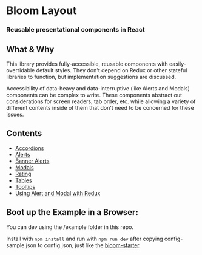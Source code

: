 # Bloom Layout
### Reusable presentational components in React

## What & Why
This library provides fully-accessible, reusable components with easily-overridable default styles. They don't depend on Redux or other stateful libraries to function, but implementation suggestions are discussed.

Accessibility of data-heavy and data-interruptive (like Alerts and Modals) components can be complex to write. These components abstract out considerations for screen readers, tab order, etc. while allowing a variety of different contents inside of them that don't need to be concerned for these issues.

## Contents
- [Accordions](https://github.com/vineyard-bloom/bloom-layout/blob/master/docs/accordions.md)
- [Alerts](https://github.com/vineyard-bloom/bloom-layout/blob/master/docs/alerts.md)
- [Banner Alerts](https://github.com/vineyard-bloom/bloom-layout/blob/master/docs/banner-alerts.md)
- [Modals](https://github.com/vineyard-bloom/bloom-layout/blob/master/docs/modals.md)
- [Rating](https://github.com/vineyard-bloom/bloom-layout/blob/master/docs/rating.md)
- [Tables](https://github.com/vineyard-bloom/bloom-layout/blob/master/docs/tables.md)
- [Tooltips](https://github.com/vineyard-bloom/bloom-layout/blob/master/docs/tooltips.md)
- [Using Alert and Modal with Redux](https://github.com/vineyard-bloom/bloom-layout/blob/master/docs/alert-and-modal-with-redux.md)

## Boot up the Example in a Browser:
You can dev using the /example folder in this repo.

Install with `npm install` and run with `npm run dev` after copying config-sample.json to config.json, just like the [bloom-starter]().

